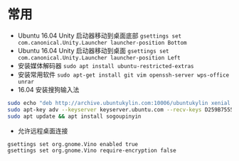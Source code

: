 # 常用

- Ubuntu 16.04 Unity 启动器移动到桌面底部 `gsettings set com.canonical.Unity.Launcher launcher-position Bottom`
- Ubuntu 16.04 Unity 启动器移动到桌面 `gsettings set com.canonical.Unity.Launcher launcher-position Left`
- 安装媒体解码器 `sudo apt install ubuntu-restricted-extras`
- 安装常用软件 `sudo apt-get install git vim openssh-server wps-office unrar`
- 16.04 安装搜狗输入法 
```bash
sudo echo "deb http://archive.ubuntukylin.com:10006/ubuntukylin xenial main" > /etc/apt/sources.list.d/ubuntukylin.list
sudo apt-key adv --keyserver keyserver.ubuntu.com --recv-keys D259B7555E1D3C58
sudo apt update && apt install sogoupinyin  
```
- 允许远程桌面连接
```sh
gsettings set org.gnome.Vino enabled true
gsettings set org.gnome.Vino require-encryption false
```

